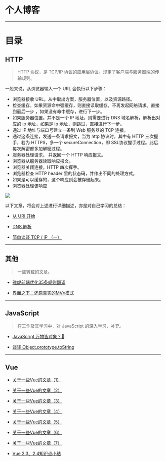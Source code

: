 # 个人博客


---

# 目录

## HTTP

> HTTP 协议，是 TCP/IP 协议的应用层协议。规定了客户端与服务器端的传输规则。

一般来说，从浏览器输入一个 URL 会执行以下步骤：

- 浏览器接收 URL，从中取出方案，服务器位置，以及资源路径。
- 检查缓存，如果资源命中强缓存，则直接读取缓存，不再发起网络请求。直接到最后一步 ，如果没有命中缓存，进行下一步。
- 如果服务器位置，并不是一个 IP 地址，则需要进行 DNS 域名解析，解析出对应的 ip 地址，如果是 ip 地址，则跳过，直接进行下一步。
- 通过 IP 地址与端口号建立一条到 Web 服务器的 TCP 连接。
- 通过这条连接，发送一条请求报文，当为 http 协议时，其中有 HTTP 三次握手，若为 HTTPS，多一个 secureConnection，即 SSL协议握手过程。此后每次解密都多加解密过程。
- 服务器处理请求， 并返回一个 HTTP 响应报文。
- 浏览器从服务器读取响应报文。
- 浏览器关闭连接，HTTP 四次挥手。
- 浏览器检查 HTTP header 里的状态码，并作出不同的处理方式。
- 如果是可以缓存的，这个响应则会被存储起来。
- 浏览器处理该响应

![](https://github.com/jkchao/blog/raw/master/http/http.jpeg)

以下文章，将会对上述进行详细描述，亦是对自己学习的总结：

- [从 URI 开始](https://github.com/jkchao/bolg/issues/10)

- [DNS 解析](https://github.com/jkchao/bolg/issues/13)

- [简单谈谈 TCP / IP （一）](https://github.com/jkchao/blog/issues/14)

---

## 其他
> 一些转载的文章。

- [雅虎前端优化35条规则翻译](https://github.com/jkchao/bolg/issues/16)

- [界面之下：还原真实的MV*模式](https://github.com/jkchao/bolg/issues/12)
---


## JavaScript

> 在工作及其学习中，对 JavaScript 的深入学习，补充。


- [JavaScript 万物皆对象？🤔](https://github.com/jkchao/bolg/issues/9)

- [谈谈 Object.prototype.toString ](https://github.com/jkchao/bolg/issues/8)

---


## Vue


- [关于一些Vue的文章（1）](https://github.com/jkchao/bolg/issues/1)

- [关于一些Vue的文章（2）](https://github.com/jkchao/bolg/issues/2)

- [关于一些Vue的文章（3）](https://github.com/jkchao/bolg/issues/3)

- [关于一些Vue的文章（4）](https://github.com/jkchao/bolg/issues/4)

- [关于一些Vue的文章（5）](https://github.com/jkchao/bolg/issues/5)

- [关于一些Vue的文章（6）](https://github.com/jkchao/bolg/issues/6)

- [关于一些Vue的文章（7）](https://github.com/jkchao/bolg/issues/7)

- [Vue 2.3、2.4知识点小结]()

